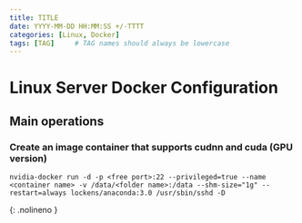 ```yaml
---
title: TITLE
date: YYYY-MM-DD HH:MM:SS +/-TTTT
categories: [Linux, Docker]
tags: [TAG]     # TAG names should always be lowercase
---
```


# Linux Server Docker Configuration

## Main operations

### Create an image container that supports cudnn and cuda (GPU version)

```shell
nvidia-docker run -d -p <free port>:22 --privileged=true --name <container name> -v /data/<folder name>:/data --shm-size="1g" --restart=always lockens/anaconda:3.0 /usr/sbin/sshd -D
```
{: .nolineno }

